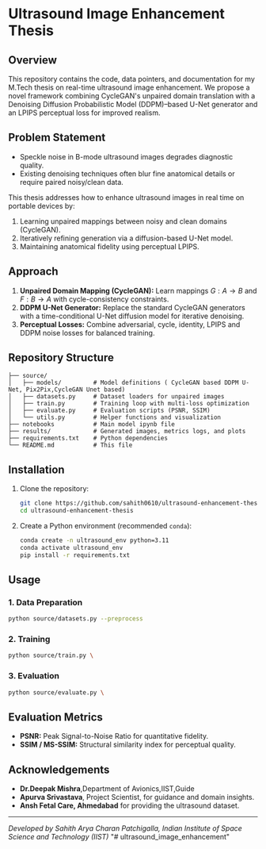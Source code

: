 # Ultrasound Image Enhancement Thesis

## Overview

This repository contains the code, data pointers, and documentation for my M.Tech thesis on real-time ultrasound image enhancement. We propose a novel framework combining CycleGAN's unpaired domain translation with a Denoising Diffusion Probabilistic Model (DDPM)–based U-Net generator and an LPIPS perceptual loss for improved realism.

## Problem Statement

* Speckle noise in B-mode ultrasound images degrades diagnostic quality.
* Existing denoising techniques often blur fine anatomical details or require paired noisy/clean data.

This thesis addresses how to enhance ultrasound images in real time on portable devices by:

1. Learning unpaired mappings between noisy and clean domains (CycleGAN).
2. Iteratively refining generation via a diffusion-based U-Net model.
3. Maintaining anatomical fidelity using perceptual LPIPS.

## Approach

1. **Unpaired Domain Mapping (CycleGAN):** Learn mappings $G: A \to B$ and $F: B \to A$ with cycle-consistency constraints.
2. **DDPM U-Net Generator:** Replace the standard CycleGAN generators with a time-conditional U-Net diffusion model for iterative denoising.
3. **Perceptual Losses:** Combine adversarial, cycle, identity, LPIPS and DDPM noise losses for balanced training.

## Repository Structure

```
├── source/
│   ├── models/         # Model definitions ( CycleGAN based DDPM U-Net, Pix2Pix,CycleGAN Unet based)
│   ├── datasets.py     # Dataset loaders for unpaired images
│   ├── train.py        # Training loop with multi-loss optimization
│   ├── evaluate.py     # Evaluation scripts (PSNR, SSIM)
│   └── utils.py        # Helper functions and visualization
├── notebooks           # Main model ipynb file
├── results/            # Generated images, metrics logs, and plots
├── requirements.txt    # Python dependencies
└── README.md           # This file
```

## Installation

1. Clone the repository:

   ```bash
   git clone https://github.com/sahith0610/ultrasound-enhancement-thesis.git
   cd ultrasound-enhancement-thesis
   ```
2. Create a Python environment (recommended `conda`):

   ```bash
   conda create -n ultrasound_env python=3.11
   conda activate ultrasound_env
   pip install -r requirements.txt
   ```

## Usage

### 1. Data Preparation

```bash
python source/datasets.py --preprocess
```

### 2. Training

```bash
python source/train.py \
```

### 3. Evaluation

```bash
python source/evaluate.py \
```

## Evaluation Metrics

* **PSNR:** Peak Signal-to-Noise Ratio for quantitative fidelity.
* **SSIM / MS-SSIM:** Structural similarity index for perceptual quality.


## Acknowledgements
* **Dr.Deepak Mishra**,Department of Avionics,IIST,Guide
* **Apurva Srivastava**, Project Scientist, for guidance and domain insights.
* **Ansh Fetal Care, Ahmedabad** for providing the ultrasound dataset.

---

*Developed by Sahith Arya Charan Patchigalla, Indian Institute of Space Science and Technology (IIST)*
"# ultrasound_image_enhancement" 

